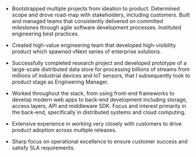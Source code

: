 - Bootstrapped multiple projects from ideation to product. Determined scope and drove road-map with stakeholders, including customers. Built and managed teams that consistently delivered on committed milestones through agile software development processes. Instituted engineering best practices.

- Created high-value engineering team that developed high-visibility product which spawned vNext series of enterprise solutions.

- Successfully completed research project and developed prototype of a large-scale distributed data store for processing billions of streams from millions of industrial devices and IoT sensors, that I subsequently took to product stage as Engineering Manager.

- Worked throughout the stack, from using front-end frameworks to develop modern web apps to back-end development including storage, access layers, API and middleware SDK. Focus and interest primarily in the back-end, specifically in distributed systems and cloud computing.

- Extensive experience in working very closely with customers to drive product adoption across multiple releases.

- Sharp focus on operational excellence to ensure customer success and satisfy SLA requirements.
